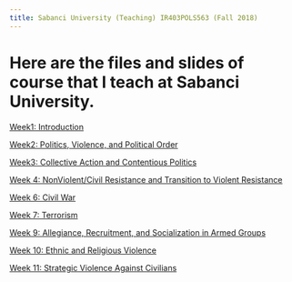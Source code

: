```yaml
---
title: Sabanci University (Teaching) IR403POLS563 (Fall 2018)
---
```


Here are the files and slides of course that I teach at Sabanci University.
=====


[Week1: Introduction](https://www.dropbox.com/s/c0yk9o9awlvpfgj/SU_IR_403POLS_563_Week1.pdf?dl=1)

[Week2: Politics, Violence, and Political Order](https://www.dropbox.com/s/ksirp0pjx55fpfm/SU_IR_403POLS_563_Week2.pdf?dl=1)


[Week3: Collective Action and Contentious Politics](https://www.dropbox.com/s/qrd4yjiwv9u4soa/SU_IR_403POLS_563_Week3.pdf?dl=1)

[Week 4:  NonViolent/Civil Resistance and Transition to Violent Resistance](https://www.dropbox.com/s/1ncqtwpqhqogyhp/SU_IR_403POLS_563_Week4.pdf?dl=1)

[Week 6: Civil War](https://www.dropbox.com/s/11kioolo5r9veud/SU_IR_403POLS_563_Week6.pdf?dl=1)

[Week 7: Terrorism](https://www.dropbox.com/s/fc055skgb8vjh7g/SU_IR_403POLS_563_Week7.pdf?dl=1)

[Week 9:  Allegiance, Recruitment, and Socialization in Armed Groups](https://www.dropbox.com/s/zwhmgddq0x8dt9i/SU_IR_403POLS_563_Week9.pdf?dl=1)

[Week 10:  Ethnic and Religious Violence](https://www.dropbox.com/s/io3lsdkq4wm0e95/SU_IR_403POLS_563_Week10.pdf?dl=1)


[Week 11: Strategic Violence Against Civilians](https://www.dropbox.com/s/gtxo5fb8z2hp724/SU_IR_403POLS_563_Week11.pdf?dl=1)
